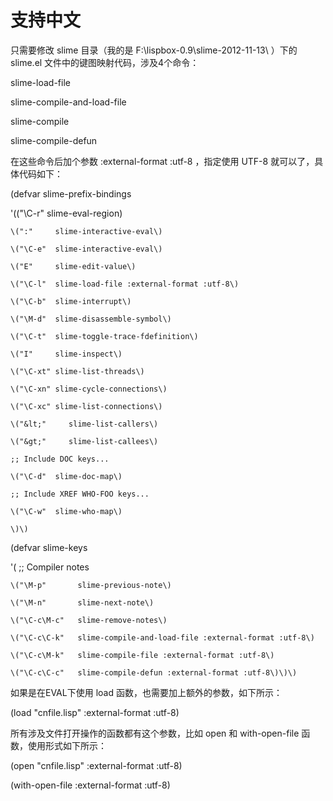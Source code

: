 # 支持中文

只需要修改 slime 目录（我的是 F:\lispbox-0.9\slime-2012-11-13\ ）下的 slime.el 文件中的键图映射代码，涉及4个命令：

slime-load-file

slime-compile-and-load-file

slime-compile

slime-compile-defun

在这些命令后加个参数 :external-format :utf-8 ，指定使用 UTF-8 就可以了，具体代码如下：

\(defvar slime-prefix-bindings

  '\(\("\C-r"  slime-eval-region\)

    \(":"     slime-interactive-eval\)

    \("\C-e"  slime-interactive-eval\)

    \("E"     slime-edit-value\)

    \("\C-l"  slime-load-file :external-format :utf-8\)

    \("\C-b"  slime-interrupt\)

    \("\M-d"  slime-disassemble-symbol\)

    \("\C-t"  slime-toggle-trace-fdefinition\)

    \("I"     slime-inspect\)

    \("\C-xt" slime-list-threads\)

    \("\C-xn" slime-cycle-connections\)

    \("\C-xc" slime-list-connections\)

    \("&lt;"     slime-list-callers\)

    \("&gt;"     slime-list-callees\)

    ;; Include DOC keys...

    \("\C-d"  slime-doc-map\)

    ;; Include XREF WHO-FOO keys...

    \("\C-w"  slime-who-map\)

    \)\)

\(defvar slime-keys

  '\( ;; Compiler notes

    \("\M-p"       slime-previous-note\)

    \("\M-n"       slime-next-note\)

    \("\C-c\M-c"   slime-remove-notes\)

    \("\C-c\C-k"   slime-compile-and-load-file :external-format :utf-8\)

    \("\C-c\M-k"   slime-compile-file :external-format :utf-8\)

    \("\C-c\C-c"   slime-compile-defun :external-format :utf-8\)\)\)

如果是在EVAL下使用 load 函数，也需要加上额外的参数，如下所示：

\(load "cnfile.lisp" :external-format :utf-8\)

所有涉及文件打开操作的函数都有这个参数，比如 open 和 with-open-file 函数，使用形式如下所示：

\(open "cnfile.lisp" :external-format :utf-8\)

\(with-open-file :external-format :utf-8\)



